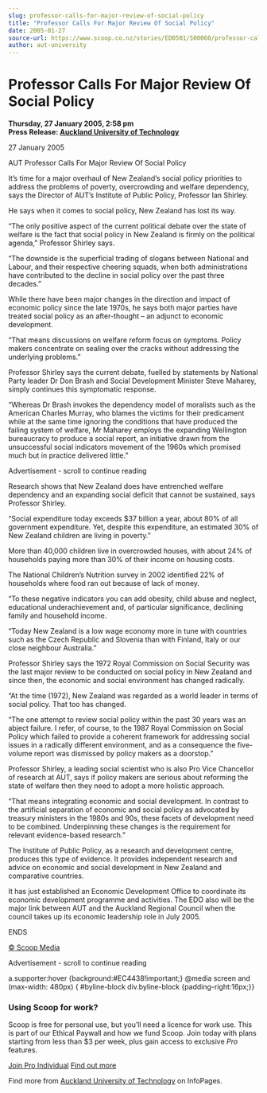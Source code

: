 ```yaml
---
slug: professor-calls-for-major-review-of-social-policy
title: "Professor Calls For Major Review Of Social Policy"
date: 2005-01-27
source-url: https://www.scoop.co.nz/stories/ED0501/S00060/professor-calls-for-major-review-of-social-policy.htm
author: aut-university
---
```

Professor Calls For Major Review Of Social Policy
=================================================

**Thursday, 27 January 2005, 2:58 pm**  
**Press Release: [Auckland University of Technology](https://info.scoop.co.nz/Auckland_University_of_Technology)**

27 January 2005

AUT Professor Calls For Major Review Of Social Policy

It’s time for a major overhaul of New Zealand’s social policy priorities to address the problems of poverty, overcrowding and welfare dependency, says the Director of AUT’s Institute of Public Policy, Professor Ian Shirley.

He says when it comes to social policy, New Zealand has lost its way.

“The only positive aspect of the current political debate over the state of welfare is the fact that social policy in New Zealand is firmly on the political agenda,” Professor Shirley says.

“The downside is the superficial trading of slogans between National and Labour, and their respective cheering squads, when both administrations have contributed to the decline in social policy over the past three decades.”

While there have been major changes in the direction and impact of economic policy since the late 1970s, he says both major parties have treated social policy as an after-thought – an adjunct to economic development.

“That means discussions on welfare reform focus on symptoms. Policy makers concentrate on sealing over the cracks without addressing the underlying problems.”

Professor Shirley says the current debate, fuelled by statements by National Party leader Dr Don Brash and Social Development Minister Steve Maharey, simply continues this symptomatic response.

“Whereas Dr Brash invokes the dependency model of moralists such as the American Charles Murray, who blames the victims for their predicament while at the same time ignoring the conditions that have produced the failing system of welfare, Mr Maharey employs the expanding Wellington bureaucracy to produce a social report, an initiative drawn from the unsuccessful social indicators movement of the 1960s which promised much but in practice delivered little.”

Advertisement - scroll to continue reading





Research shows that New Zealand does have entrenched welfare dependency and an expanding social deficit that cannot be sustained, says Professor Shirley.

“Social expenditure today exceeds $37 billion a year, about 80% of all government expenditure. Yet, despite this expenditure, an estimated 30% of New Zealand children are living in poverty.”

More than 40,000 children live in overcrowded houses, with about 24% of households paying more than 30% of their income on housing costs.

The National Children’s Nutrition survey in 2002 identified 22% of households where food ran out because of lack of money.

“To these negative indicators you can add obesity, child abuse and neglect, educational underachievement and, of particular significance, declining family and household income.

“Today New Zealand is a low wage economy more in tune with countries such as the Czech Republic and Slovenia than with Finland, Italy or our close neighbour Australia.”

Professor Shirley says the 1972 Royal Commission on Social Security was the last major review to be conducted on social policy in New Zealand and since then, the economic and social environment has changed radically.

“At the time (1972), New Zealand was regarded as a world leader in terms of social policy. That too has changed.

“The one attempt to review social policy within the past 30 years was an abject failure. I refer, of course, to the 1987 Royal Commission on Social Policy which failed to provide a coherent framework for addressing social issues in a radically different environment, and as a consequence the five-volume report was dismissed by policy makers as a doorstop.”

Professor Shirley, a leading social scientist who is also Pro Vice Chancellor of research at AUT, says if policy makers are serious about reforming the state of welfare then they need to adopt a more holistic approach.

“That means integrating economic and social development. In contrast to the artificial separation of economic and social policy as advocated by treasury ministers in the 1980s and 90s, these facets of development need to be combined. Underpinning these changes is the requirement for relevant evidence-based research.”

The Institute of Public Policy, as a research and development centre, produces this type of evidence. It provides independent research and advice on economic and social development in New Zealand and comparative countries.

It has just established an Economic Development Office to coordinate its economic development programme and activities. The EDO also will be the major link between AUT and the Auckland Regional Council when the council takes up its economic leadership role in July 2005.

ENDS

[© Scoop Media](http://www.scoop.co.nz/about/terms.html)  

Advertisement - scroll to continue reading



a.supporter:hover {background:#EC4438!important;} @media screen and (max-width: 480px) { #byline-block div.byline-block {padding-right:16px;}}

### Using Scoop for work?

Scoop is free for personal use, but you’ll need a licence for work use. This is part of our Ethical Paywall and how we fund Scoop. Join today with plans starting from less than $3 per week, plus gain access to exclusive _Pro_ features.  
  
[Join Pro Individual](https://pro.scoop.co.nz/Individual/?from=ProIn24) [Find out more](https://pro.scoop.co.nz/using-scoop-for-work/?from=ProIn24)

Find more from [Auckland University of Technology](https://info.scoop.co.nz/Auckland_University_of_Technology) on InfoPages.